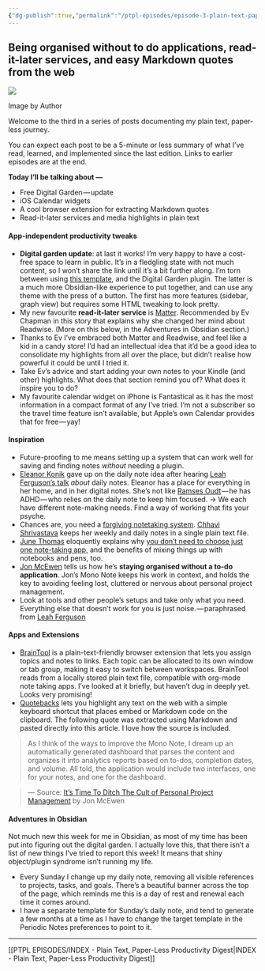 ```yaml
---
{"dg-publish":true,"permalink":"/ptpl-episodes/episode-3-plain-text-paper-less-productivity/","dgHomeLink":true,"dgPassFrontmatter":false}
---
```


## Being organised without to do applications, read-it-later services, and easy Markdown quotes from the web

![](https://cdn-images-1.medium.com/max/1600/1*WBOA0lsaocL7h5HxY9ghzA.png)

Image by Author

Welcome to the third in a series of posts documenting my plain text, paper-less journey.

You can expect each post to be a 5-minute or less summary of what I’ve read, learned, and implemented since the last edition. Links to earlier episodes are at the end.

**Today I’ll be talking about —**

-   Free Digital Garden — update
-   iOS Calendar widgets
-   A cool browser extension for extracting Markdown quotes
-   Read-it-later services and media highlights in plain text

#### App-independent productivity tweaks

-   **Digital garden update**: at last it works! I’m very happy to have a cost-free space to learn in public. It’s in a fledgling state with not much content, so I won’t share the link until it’s a bit further along. I’m torn between using [this template](https://maximevaillancourt.com/blog/setting-up-your-own-digital-garden-with-jekyll), and the Digital Garden plugin. The latter is a much more Obsidian-like experience to put together, and can use any theme with the press of a button. The first has more features (sidebar, graph view) but requires some HTML tweaking to look pretty.
-   My new favourite **read-it-later service** is [Matter](https://hq.getmatter.app/). Recommended by Ev Chapman in this story that explains why she changed her mind about Readwise. (More on this below, in the Adventures in Obsidian section.)
-   Thanks to Ev I’ve embraced both Matter and Readwise, and feel like a kid in a candy store! I’d had an intellectual idea that it’d be a good idea to consolidate my highlights from all over the place, but didn’t realise how powerful it could be until I tried it.
-   Take Ev’s advice and start adding your own notes to your Kindle (and other) highlights. What does that section remind you of? What does it inspire you to do?
-   My favourite calendar widget on iPhone is Fantastical as it has the most information in a compact format of any I’ve tried. I’m not a subscriber so the travel time feature isn’t available, but Apple’s own Calendar provides that for free — yay!

#### Inspiration

- Future-proofing to me means setting up a system that can work well for saving and finding notes _without_ needing a plugin.
- [Eleanor Konik](https://twitter.com/EleanorKonik/status/1529806813394239489) gave up on the daily note idea after hearing [Leah Ferguson’s talk](https://www.linkingyourthinking.com/lytcon/leah-ferguson-start-and-end-your-day-with-a-daily-note) _about_ daily notes. Eleanor has a place for everything in her home, and in her digital notes. She’s not like [Ramses Oudt](https://www.linkingyourthinking.com/lytcon/ramses-oudt-the-power-of-keeping-a-learn-log) — he has ADHD — who relies on the daily note to keep him focused. -> We each have different note-making needs. Find a way of working that fits your psyche.
- Chances are, you need a [forgiving notetaking system](https://bootcamp.uxdesign.cc/do-yourself-a-favor-build-yourself-a-forgiving-simple-note-taking-system-99d3d4fed319). [Chhavi Shrivastava](https://medium.com/u/4d4b5efce9ff) keeps her weekly and daily notes in a single plain text file.
- [June Thomas](https://medium.com/u/b91de5f6cb3a) eloquently explains why [you don’t need to choose just one note-taking app](https://medium.com/tools-for-writing/stop-searching-for-the-perfect-note-taking-app-use-them-all-94acf0ba9a55), and the benefits of mixing things up with notebooks and pens, too.
- [Jon McEwen](https://medium.com/u/fb5a922b0650) tells us how he’s **staying organised without a to-do application**. Jon’s Mono Note keeps his work in context, and holds the key to avoiding feeling lost, cluttered or nervous about personal project management.
- Look at tools and other people’s setups and take only what you need. Everything else that doesn’t work for you is just noise. — paraphrased from [Leah Ferguson](https://www.linkingyourthinking.com/lytcon/leah-ferguson-start-and-end-your-day-with-a-daily-note)

#### Apps and Extensions

-   [BrainTool](https://braintool.org/) is a plain-text-friendly browser extension that lets you assign topics and notes to links. Each topic can be allocated to its own window or tab group, making it easy to switch between workspaces. BrainTool reads from a locally stored plain text file, compatible with org-mode note taking apps. I’ve looked at it briefly, but haven’t dug in deeply yet. Looks very promising!
-   [Quotebacks](https://chrome.google.com/webstore/detail/quotebacks-quote-the-web/makakhdegdcmmbbhepafcghpdkbemach) lets you highlight any text on the web with a simple keyboard shortcut that places embed or Markdown code on the clipboard. The following quote was extracted using Markdown and pasted directly into this article. I love how the source is included.

> As I think of the ways to improve the Mono Note, I dream up an automatically generated dashboard that parses the content and organizes it into analytics reports based on to-dos, completion dates, and volume. All told, the application would include two interfaces, one for your notes, and one for the dashboard.

> — Source: [It’s Time To Ditch The Cult of Personal Project Management](https://jonmce.medium.com/its-time-to-ditch-the-cult-of-personal-project-management-fb224390cdfe) by Jon McEwen

#### Adventures in Obsidian

Not much new this week for me in Obsidian, as most of my time has been put into figuring out the digital garden. I actually love this, that there isn’t a list of new things I’ve tried to report this week! It means that shiny object/plugin syndrome isn’t running my life.

-   Every Sunday I change up my daily note, removing all visible references to projects, tasks, and goals. There’s a beautiful banner across the top of the page, which reminds me this is a day of rest and renewal each time it comes around.
-   I have a separate template for Sunday’s daily note, and tend to generate a few months at a time as I have to change the target template in the Periodic Notes preferences to point to it.

---
[[PTPL EPISODES/INDEX - Plain Text, Paper-Less Productivity Digest|INDEX - Plain Text, Paper-Less Productivity Digest]]